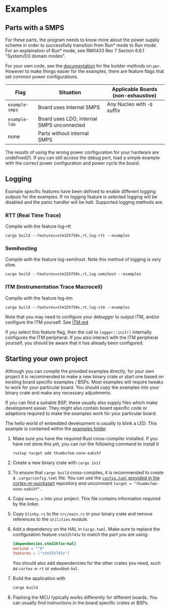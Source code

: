 Examples
======

## Parts with a SMPS

For these parts, the program needs to know more about the power supply
scheme in order to successfully transition from Run* mode to Run mode. For
an explaination of Run* mode, see RM0433 Rev 7 Section 6.6.1 "System/D3
domain modes".

For your own code, see the
[documentation](https://docs.rs/stm32h7xx-hal/latest/stm32h7xx_hal/pwr/index.html#smps)
for the builder methods on `pwr`. However to make things easier for the
examples, there are feature flags that set common power configurations.

Flag | Situation | Applicable Boards (non-exhaustive)
---|---|---
`example-smps` | Board uses Internal SMPS | Any Nucleo with `-Q` suffix
`example-ldo` | Board uses LDO, internal SMPS unconnected |
none | Parts without internal SMPS |

The results of using the wrong power configuration for your hardware are
undefined(!). If you can still access the debug port, load a simple example
with the correct power configuration and power cycle the board.

## Logging

Example specific features have been defined to enable different logging outputs for the examples.
If no logging feature is selected logging will be disabled and the panic handler will be halt.
Supported logging methods are:

### RTT (Real Time Trace)

Compile with the feature log-rtt

```
cargo build --features=stm32h750v,rt,log-rtt --examples
```

### Semihosting

Compile with the feature log-semihost. Note this method of logging is very slow.

```
cargo build --features=stm32h750v,rt,log-semihost --examples
```


### ITM (Instrumentation Trace Macrocell)
Compile with the feature log-itm

```
cargo build --features=stm32h750v,rt,log-itm --examples
```

Note that you may need to configure your debugger to output ITM, and/or
configure the ITM yourself. See [ITM.md](ITM.md)

If you select this feature flag, then the call to `logger::init()` internally
configures the ITM peripheral. If you also interact with the ITM peripheral
yourself, you should be aware that it has already been configured.


## Starting your own project

Although you can compile the provided examples directly, for your own project it
is recommended to make a new binary crate or start one based on existing board
specific examples / BSPs. Most examples will require tweaks to work for your
particular board. You should copy the examples into your binary crate and make
any necessary adjustments.

If you can find a suitable BSP, these usually also supply files which make
development easier. They might also contain board specific code or adaptions
required to make the examples work for your particular board.

The hello world of embedded development is usually to blink a LED. This example
is contained within the [examples folder](https://github.com/stm32-rs/stm32h7xx-hal/blob/master/examples/blinky.rs).

1. Make sure you have the required Rust cross-compiler installed. If you have not
   done this yet, you can run the following command to install it

   ```sh
   rustup target add thumbv7em-none-eabihf
   ```

2. Create a new binary crate with `cargo init`
3. To ensure that `cargo build` cross-compiles, it is recommended to create
   a `.cargo/config.toml` file. You can use the [`config.toml` provided
   in the cortex-m-quickstart](https://github.com/rust-embedded/cortex-m-quickstart/blob/master/.cargo/config.toml)
   repository and uncomment `target = "thumbv7em-none-eabihf"`.
4. Copy `memory.x` into your project. This file contains information required by
   the linker.
5. Copy `blinky.rs` to the `src/main.rs` in your binary crate and remove
   references to the `utilities` module.
6. Add a dependency on the HAL in `Cargo.toml`. Make sure to replace
   the configuration feature `stm32h743v` to match the part you are using:

   ```toml
   [dependencies.stm32h7xx-hal]
   version = "^0"
   features = ["stm32h743v"]
   ```

   You should also add dependencies for the other crates you need, such as
   `cortex-m-rt` or `embedded-hal`.

7. Build the application with

   ```sh
   cargo build
   ```

8. Flashing the MCU typically works differently for different boards. You can
   usually find instructions in the board specific crates or BSPs.
